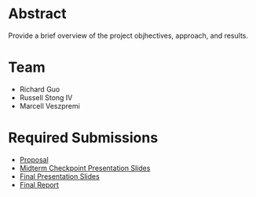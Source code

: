 # Abstract

Provide a brief overview of the project objhectives, approach, and results.

# Team

* Richard Guo
* Russell Stong IV
* Marcell Veszpremi

# Required Submissions

* [Proposal](proposal)
* [Midterm Checkpoint Presentation Slides]([http://](https://docs.google.com/presentation/d/1oYj_viwuc9JcOqrMbNv-qMYr9bw1xspVfZZNViP6dFI/edit?usp=sharing)https://docs.google.com/presentation/d/1oYj_viwuc9JcOqrMbNv-qMYr9bw1xspVfZZNViP6dFI/edit?usp=sharing)
* [Final Presentation Slides](http://)
* [Final Report](report)
